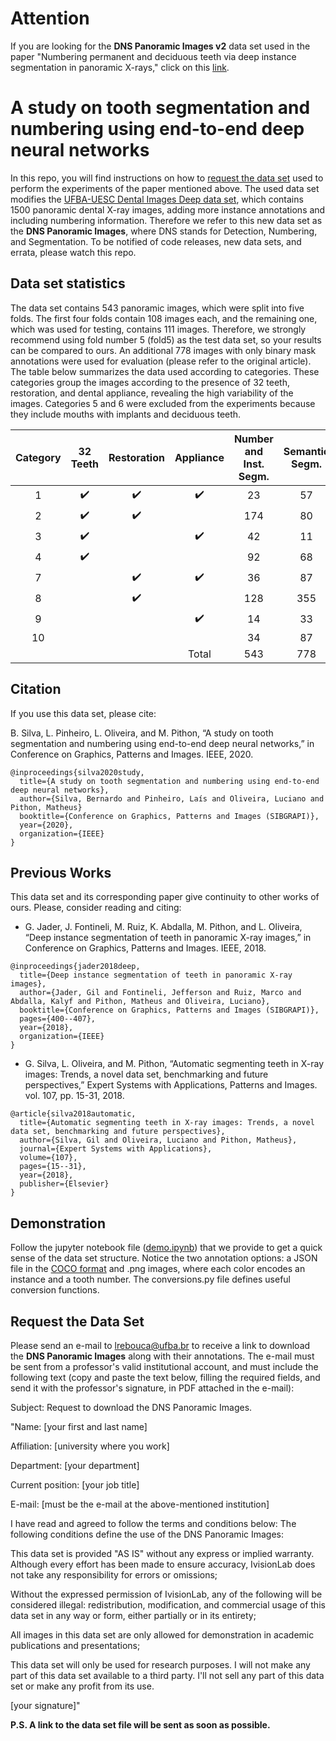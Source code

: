 # Attention

If you are looking for the **DNS Panoramic Images v2** data set used in the paper "Numbering permanent and deciduous teeth via deep instance segmentation in panoramic X-rays," click on this [link](https://github.com/IvisionLab/dns-panoramic-images-v2).

# A study on tooth segmentation and numbering using end-to-end deep neural networks
In this repo, you will find instructions on how to [request the data set](#Request-the-Data-Set) used to perform the experiments of the paper mentioned above.
The used data set modifies the [UFBA-UESC Dental Images Deep data set](https://github.com/IvisionLab/deep-dental-image), which contains 1500 panoramic dental X-ray images, adding more instance annotations and including numbering information.
Therefore we refer to this new data set as the **DNS Panoramic Images**, where DNS stands for Detection, Numbering, and Segmentation.
To be notified of code releases, new data sets, and errata, please watch this repo.

## Data set statistics
The data set contains 543 panoramic images, which were split into five folds.
The first four folds contain 108 images each, and the remaining one, which was used for testing, contains 111 images.
Therefore, we strongly recommend using fold number 5 (fold5) as the test data set, so your results can be compared to ours.
An additional 778 images with only binary mask annotations were used for evaluation (please refer to the original article).
The table below summarizes the data used according to categories.
These categories group the images according to the presence of 32 teeth, restoration, and dental appliance, revealing the high variability of the images.
Categories 5 and 6 were excluded from the experiments because they include mouths with implants and deciduous teeth.

| Category |      32 Teeth      |     Restoration    |      Appliance     | Number and Inst. Segm. | Semantic Segm. |
|:--------:|:------------------:|:------------------:|:------------------:|:----------------------:|:--------------:|
|     1    | :heavy_check_mark: | :heavy_check_mark: | :heavy_check_mark: |           23           |       57       |
|     2    | :heavy_check_mark: | :heavy_check_mark: |                    |           174          |       80       |
|     3    | :heavy_check_mark: |                    | :heavy_check_mark: |           42           |       11       |
|     4    | :heavy_check_mark: |                    |                    |           92           |       68       |
|     7    |                    | :heavy_check_mark: | :heavy_check_mark: |           36           |       87       |
|     8    |                    | :heavy_check_mark: |                    |           128          |       355      |
|     9    |                    |                    | :heavy_check_mark: |           14           |       33       |
|    10    |                    |                    |                    |           34           |       87       |
|          |                    |                    |        Total       |           543          |       778      |

## Citation
If you use this data set, please cite:

B. Silva, L. Pinheiro, L. Oliveira, and M. Pithon, “A study on tooth segmentation and numbering using end-to-end deep neural networks,” in Conference on Graphics, Patterns and Images. IEEE, 2020.

```
@inproceedings{silva2020study,
  title={A study on tooth segmentation and numbering using end-to-end deep neural networks},
  author={Silva, Bernardo and Pinheiro, Laís and Oliveira, Luciano and Pithon, Matheus}
  booktitle={Conference on Graphics, Patterns and Images (SIBGRAPI)},
  year={2020},
  organization={IEEE}
}
```

## Previous Works
This data set and its corresponding paper give continuity to other works of ours.
Please, consider reading and citing:

- G. Jader, J. Fontineli, M. Ruiz, K. Abdalla, M. Pithon, and L. Oliveira, “Deep instance segmentation of teeth in panoramic X-ray images,” in Conference on Graphics, Patterns and Images. IEEE, 2018.
```
@inproceedings{jader2018deep,
  title={Deep instance segmentation of teeth in panoramic X-ray images},
  author={Jader, Gil and Fontineli, Jefferson and Ruiz, Marco and Abdalla, Kalyf and Pithon, Matheus and Oliveira, Luciano},
  booktitle={Conference on Graphics, Patterns and Images (SIBGRAPI)},
  pages={400--407},
  year={2018},
  organization={IEEE}
}
```

- G. Silva, L. Oliveira, and M. Pithon, “Automatic segmenting teeth in X-ray images: Trends, a novel data set, benchmarking and future perspectives,” Expert Systems with Applications, Patterns and Images. vol. 107, pp. 15-31, 2018.
```
@article{silva2018automatic,
  title={Automatic segmenting teeth in X-ray images: Trends, a novel data set, benchmarking and future perspectives},
  author={Silva, Gil and Oliveira, Luciano and Pithon, Matheus},
  journal={Expert Systems with Applications},
  volume={107},
  pages={15--31},
  year={2018},
  publisher={Elsevier}
}
```

## Demonstration
Follow the jupyter notebook file ([demo.ipynb](https://github.com/IvisionLab/deep-tooth-segmentation-and-numbering/blob/master/demo.ipynb)) that we provide to get a quick sense of the data set structure.
Notice the two annotation options: a JSON file in the [COCO format](https://cocodataset.org/#format-data) and .png images, where each color encodes an instance and a tooth number.
The conversions.py file defines useful conversion functions.

## Request the Data Set
Please send an e-mail to lrebouca@ufba.br to receive a link to download the **DNS Panoramic Images** along with their annotations.
The e-mail must be sent from a professor's valid institutional account, and must include the following text (copy and paste the text below, filling the required fields, and send it with the professor's signature, in PDF attached in the e-mail):

Subject: Request to download the DNS Panoramic Images.

"Name: [your first and last name]

Affiliation: [university where you work]

Department: [your department]

Current position: [your job title]

E-mail: [must be the e-mail at the above-mentioned institution]

I have read and agreed to follow the terms and conditions below: The following conditions define the use of the DNS Panoramic Images:

This data set is provided "AS IS" without any express or implied warranty. Although every effort has been made to ensure accuracy, IvisionLab does not take any responsibility for errors or omissions;

Without the expressed permission of IvisionLab, any of the following will be considered illegal: redistribution, modification, and commercial usage of this data set in any way or form, either partially or in its entirety;

All images in this data set are only allowed for demonstration in academic publications and presentations;

This data set will only be used for research purposes. I will not make any part of this data set available to a third party. I'll not sell any part of this data set or make any profit from its use.

[your signature]"  

**P.S. A link to the data set file will be sent as soon as possible.**
